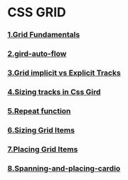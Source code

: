 # CSS GRID

### [1.Grid Fundamentals](/grid-fundamentals)

### [2.gird-auto-flow](/git-auto-flow)

### [3.Grid implicit vs Explicit Tracks](/implicit-and-explicit)

### [4.Sizing tracks in Css Gird](/sizing-tracks)

### [5.Repeat function](/use-repeat-function)

### [6.Sizing Grid Items](/sizing-grid-items)

### [7.Placing Grid Items](/placing-grid-items)

### [8.Spanning-and-placing-cardio](/spanning-and-placing-cardio)

